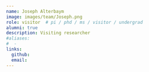 ```yaml
---
name: Joseph Alterbaym
image: images/team/Joseph.png
role: visitor  # pi / phd / ms / visitor / undergrad
alumni: true  
description: Visiting researcher
#aliases:
#  - 
links:
  github:
  email: 
---
```

